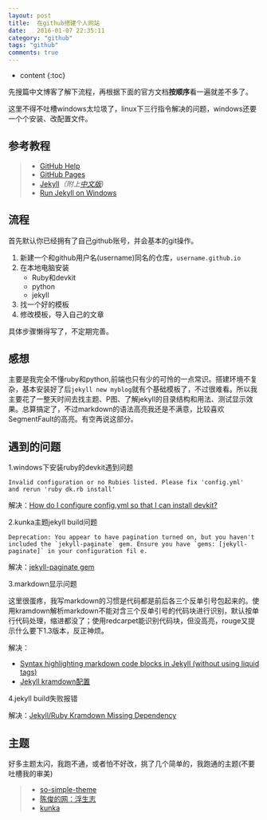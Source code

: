 ```yaml
---
layout: post
title:  在github搭建个人网站
date:   2016-01-07 22:35:11
category: "github"
tags: "github"
comments: true
---
```


* content
{:toc}


先搜篇中文博客了解下流程，再根据下面的官方文档**按顺序**看一遍就差不多了。

这里不得不吐槽windows太垃圾了，linux下三行指令解决的问题，windows还要一个个安装、改配置文件。

## 参考教程

>* [GitHub Help](https://help.github.com/categories/github-pages-basics/)
>* [GitHub Pages](https://pages.github.com/)
>* [Jekyll](http://jekyllrb.com/)*（附上[中文版](http://jekyllcn.com/))*
>* [Run Jekyll on Windows](http://jekyll-windows.juthilo.com/)

## 流程
首先默认你已经拥有了自己github账号，并会基本的git操作。

1. 新建一个和github用户名(username)同名的仓库，`username.github.io`
2. 在本地电脑安装
    - Ruby和devkit
    - python
    - jekyll
3. 找一个好的模板
4. 修改模板，导入自己的文章

具体步骤懒得写了，不定期完善。

## 感想
主要是我完全不懂ruby和python,前端也只有少的可怜的一点常识。搭建环境不复杂，基本安装好了后`jekyll new myblog`就有个基础模板了，不过很难看。所以我主要花了一整天时间去找主题、P图、了解jekyll的目录结构和用法、测试显示效果。总算搞定了，不过markdown的语法高亮我还是不满意，比较喜欢SegmentFault的高亮。有空再说这部分。

## 遇到的问题
1.windows下安装ruby的devkit遇到问题

~~~
Invalid configuration or no Rubies listed. Please fix 'config.yml'
and rerun 'ruby dk.rb install'
~~~

解决：[How do I configure config.yml so that I can install devkit?](http://stackoverflow.com/questions/20810653/how-do-i-configure-config-yml-so-that-i-can-install-devkit)

2.kunka主题jekyll build问题

~~~
Deprecation: You appear to have pagination turned on, but you haven't included the `jekyll-paginate` gem. Ensure you have `gems: [jekyll-paginate]` in your configuration fil e.
~~~

解决：[jekyll-paginate gem](https://teamtreehouse.com/community/jekyllpaginate-gem)

3.markdown显示问题

这里很蛋疼，我写markdown的习惯是代码都是前后各三个反单引号包起来的。使用kramdown解析markdown不能对含三个反单引号的代码块进行识别，默认按单行代码处理，缩进都没了；使用redcarpet能识别代码块，但没高亮，rouge又提示什么要下1.3版本，反正神烦。

解决：

- [Syntax highlighting markdown code blocks in Jekyll (without using liquid tags)](http://stackoverflow.com/questions/8648390/syntax-highlighting-markdown-code-blocks-in-jekyll-without-using-liquid-tags)
- [Jekyll kramdown配置](http://blog.javachen.com/2015/06/30/jekyll-kramdown-config.html)

4.jekyll build失败报错

解决：[Jekyll/Ruby Kramdown Missing Dependency](http://stackoverflow.com/questions/31417469/jekyll-ruby-kramdown-missing-dependency)


## 主题

好多主题太闪，我跑不通，或者怕不好改，挑了几个简单的，我跑通的主题(不要吐槽我的审美)

>* [so-simple-theme](http://mmistakes.github.io/so-simple-theme/theme-setup/)
>* [陈俊的网：浮生志](http://chenjun.com/links.html)
>* [kunka](https://github.com/pizn/kunka)

